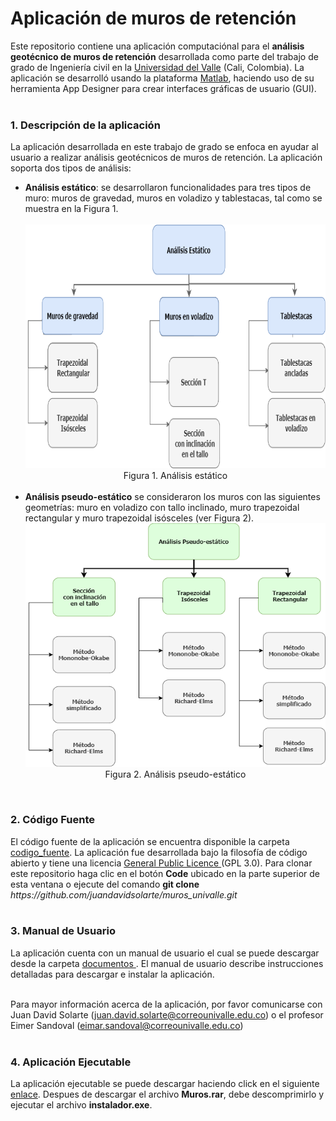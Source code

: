 # Aplicación de muros de retención
Este repositorio contiene una aplicación computaciónal para el <b>análisis geotécnico de muros de retención</b> desarrollada como parte del trabajo de grado de Ingeniería civil en la <a href= "https://www.univalle.edu.co">Universidad del Valle</a> (Cali, Colombia). La aplicación se desarrolló usando la plataforma <a href = "https://la.mathworks.com/products/matlab.html">Matlab</a>, haciendo uso de su herramienta App Designer para crear interfaces gráficas de usuario (GUI). <br><br>
<h3>1. Descripción de la aplicación</h3>

La aplicación desarrollada en este trabajo de grado se enfoca en ayudar al usuario a realizar análisis geotécnicos de muros de retención. La aplicación soporta dos tipos de análisis: 
<ul>
<li><b>Análisis estático</b>: se desarrollaron funcionalidades para tres tipos de muro: muros de gravedad, muros en voladizo y tablestacas, tal como se muestra en la Figura 1. <br>
   <div align='center'><br>
      <img src= "/figuras/estatico.png"  width="570" height="390"><br>
      Figura 1. Análisis estático
   </div>
   <br>
</li>

   
<li>
   <b>Análisis pseudo-estático</b> se consideraron los muros con las siguientes geometrías: muro en voladizo con tallo inclinado, muro trapezoidal rectangular y muro trapezoidal isósceles (ver Figura 2).<br>
    <div align='center'>
      <img src= "/figuras/pseudo.png"  width="570" height="390" ><br>
      Figura 2. Análisis pseudo-estático
   </div>
</li>  
</ul>
<br>
<h3>2. Código Fuente </h3>
El código fuente de la aplicación se encuentra disponible la carpeta <a href ="https://github.com/juandavidsolarte/muros_univalle/tree/main/codigo_fuente">codigo_fuente</a>. La aplicación fue desarrollada bajo la filosofía de código abierto y tiene una licencia <a href="https://www.gnu.org/licenses/gpl-3.0.html">General Public Licence <a> (GPL 3.0). Para clonar este repositorio haga clic en el botón <b>Code</b> ubicado en la parte superior de esta ventana o ejecute del comando <b>git clone</b> <i>https://github.com/juandavidsolarte/muros_univalle.git</i>  <br> <br>

<h3>3. Manual de Usuario</h3>
La aplicación cuenta con un manual de usuario el cual se puede descargar desde la carpeta <a href ="https://github.com/juandavidsolarte/muros_univalle/tree/main/documentos">documentos </a>. El manual de usuario describe instrucciones detalladas para descargar e instalar la aplicación. <br> <br>

Para mayor información acerca de la aplicación, por favor comunicarse con Juan David Solarte (juan.david.solarte@correounivalle.edu.co) o  el profesor Eimer Sandoval (eimar.sandoval@correounivalle.edu.co)<br> <br>

<h3>4. Aplicación Ejecutable</h3>
La aplicación ejecutable se puede descargar haciendo click en el  siguiente <a href= "https://drive.google.com/drive/folders/1Nq113Hb4ZgjSDY8dpsjXVQzzjTb30mIT?usp=sharing">enlace</a>. 
Despues de descargar el archivo <b>Muros.rar</b>, debe descomprimirlo y ejecutar el archivo <b>instalador.exe</b>.

